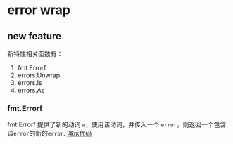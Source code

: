 # error wrap

## new feature

新特性相关函数有：

1. fmt.Errorf
2. errors.Unwrap
3. errors.Is
4. errors.As

### fmt.Errorf

fmt.Errorf 提供了新的动词 `w`，使用该动词，并传入一个 `error`，则返回一个包含该`error`的新的`error`.
[演示代码](./unwrap_test.go#L12)
